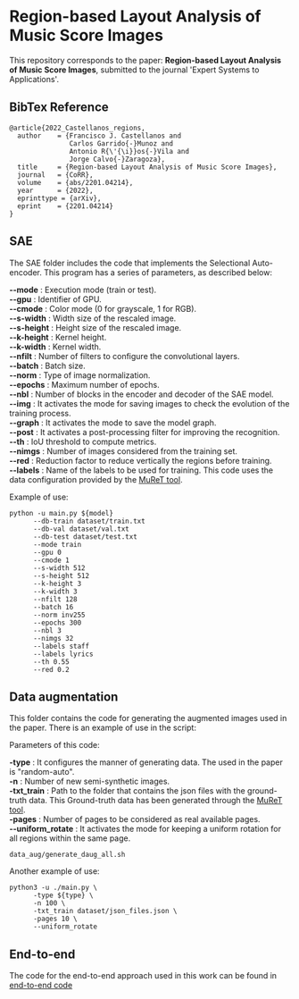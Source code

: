 # Region-based Layout Analysis of Music Score Images
This repository corresponds to the paper: **Region-based Layout Analysis of Music Score Images**, submitted to the journal 'Expert Systems to Applications'.

## BibTex Reference

```
@article{2022_Castellanos_regions,
  author    = {Francisco J. Castellanos and
               Carlos Garrido{-}Munoz and
               Antonio R{\'{\i}}os{-}Vila and
               Jorge Calvo{-}Zaragoza},
  title     = {Region-based Layout Analysis of Music Score Images},
  journal   = {CoRR},
  volume    = {abs/2201.04214},
  year      = {2022},
  eprinttype = {arXiv},
  eprint    = {2201.04214}
}
```

## SAE
The SAE folder includes the code that implements the Selectional Auto-encoder. This program has a series of parameters, as described below:

  **--mode** : Execution mode (train or test).\
  **--gpu** : Identifier of GPU.\
  **--cmode** : Color mode (0 for grayscale, 1 for RGB).\
  **--s-width** : Width size of the rescaled image.\
  **--s-height** : Height size of the rescaled image.\
  **--k-height** : Kernel height.\
  **--k-width** : Kernel width.\
  **--nfilt** : Number of filters to configure the convolutional layers.\
  **--batch** : Batch size.\
  **--norm** : Type of image normalization.\
  **--epochs** : Maximum number of epochs.\
  **--nbl** : Number of blocks in the encoder and decoder of the SAE model.\
  **--img** : It activates the mode for saving images to check the evolution of the training process.\
  **--graph** : It activates the mode to save the model graph.\
  **--post** : It activates a post-processing filter for improving the recognition.\
  **--th** : IoU threshold to compute metrics.\
  **--nimgs** : Number of images considered from the training set.\
  **--red** : Reduction factor to reduce vertically the regions before training.\
  **--labels** : Name of the labels to be used for training. This code uses the data configuration provided by the [MuReT tool](https://muret.dlsi.ua.es/muret/#/).

Example of use:

```[python]
python -u main.py ${model}
      --db-train dataset/train.txt
      --db-val dataset/val.txt
      --db-test dataset/test.txt
      --mode train
      --gpu 0
      --cmode 1
      --s-width 512
      --s-height 512
      --k-height 3
      --k-width 3
      --nfilt 128
      --batch 16
      --norm inv255
      --epochs 300
      --nbl 3
      --nimgs 32
      --labels staff
      --labels lyrics
      --th 0.55
      --red 0.2
```

## Data augmentation
This folder contains the code for generating the augmented images used in the paper. There is an example of use in the script:

Parameters of this code:

  **-type** : It configures the manner of generating data. The used in the paper is "random-auto".\
  **-n** : Number of new semi-synthetic images.\
  **-txt_train** : Path to the folder that contains the json files with the ground-truth data. This Ground-truth data has been generated through the [MuReT tool](https://muret.dlsi.ua.es/muret/#/).\
  **-pages** : Number of pages to be considered as real available pages.\
  **--uniform_rotate** : It activates the mode for keeping a uniform rotation for all regions within the same page.


```
data_aug/generate_daug_all.sh
```

Another example of use:
```
python3 -u ./main.py \
      -type ${type} \
      -n 100 \
      -txt_train dataset/json_files.json \
      -pages 10 \
      --uniform_rotate
```


## End-to-end
The code for the end-to-end approach used in this work can be found in [end-to-end code](https://github.com/HISPAMUS/end-to-end-recognition/tree/develop/code)


